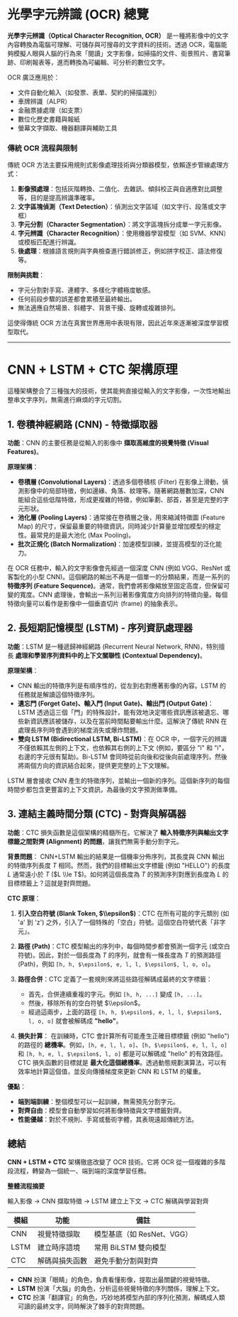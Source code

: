# **光學字元辨識 (OCR) 總覽**

**光學字元辨識（Optical Character Recognition, OCR）** 是一種將影像中的文字內容轉換為電腦可理解、可儲存與可搜尋的文字資料的技術。透過 OCR，電腦能夠模擬人眼與人腦的行為來「閱讀」文字影像，如掃描的文件、街景照片、書寫筆跡、印刷報表等，進而轉換為可編輯、可分析的數位文字。

OCR 廣泛應用於：

- 文件自動化輸入（如發票、表單、契約的掃描識別）
- 車牌辨識（ALPR）
- 金融票據處理（如支票）
- 數位化歷史書籍與報紙
- 螢幕文字擷取、機器翻譯與輔助工具

### **傳統 OCR 流程與限制**

傳統 OCR 方法主要採用規則式影像處理技術與分類器模型，依賴逐步管線處理方式：

1. **影像預處理**：包括灰階轉換、二值化、去雜訊、傾斜校正與自適應對比調整等，目的是提高辨識準確率。
2. **文字區塊偵測（Text Detection）**：偵測出文字區域（如文字行、段落或文字框）
3. **字元分割（Character Segmentation）**：將文字區塊拆分成單一字元影像。
4. **字元辨識（Character Recognition）**：使用機器學習模型（如 SVM、KNN）或模板匹配進行辨識。
5. **後處理**：根據語言規則與字典檢查進行錯誤修正，例如拼字校正、語法修復等。

**限制與挑戰**：

- 字元分割對手寫、連體字、多樣化字體極度敏感。
- 任何前段步驟的誤差都會累積至最終輸出。
- 無法適應自然場景、斜體字、背景干擾、旋轉或複雜排列。

這使得傳統 OCR 方法在真實世界應用中表現有限，因此近年來逐漸被深度學習模型取代。

---

# CNN + LSTM + CTC 架構原理

這種架構整合了三種強大的技術，使其能夠直接從輸入的文字影像，一次性地輸出整串文字序列，無需進行麻煩的字元切割。

## 1\. 卷積神經網路 (CNN) - 特徵擷取器

**功能**：CNN 的主要任務是從輸入的影像中 **擷取高維度的視覺特徵 (Visual Features)**。

**原理架構**：

- **卷積層 (Convolutional Layers)**：透過多個卷積核 (Filter) 在影像上滑動，偵測影像中的局部特徵，例如邊緣、角落、紋理等。隨著網路層數加深，CNN 能組合這些低階特徵，形成更複雜的特徵，例如筆劃、部首，甚至是完整的字元形狀。
- **池化層 (Pooling Layers)**：通常接在卷積層之後，用來縮減特徵圖 (Feature Map) 的尺寸，保留最重要的特徵資訊，同時減少計算量並增加模型的穩定性。最常見的是最大池化 (Max Pooling)。
- **批次正規化 (Batch Normalization)**：加速模型訓練，並提高模型的泛化能力。

在 OCR 任務中，輸入的文字影像會先經過一個深度 CNN (例如 VGG、ResNet 或客製化的小型 CNN)。這個網路的輸出不再是一個單一的分類結果，而是一系列的 **特徵序列 (Feature Sequence)**。通常，我們會將影像縮放至固定高度，但保留可變的寬度。CNN 處理後，會輸出一系列沿著影像寬度方向排列的特徵向量。每個特徵向量可以看作是影像中一個垂直切片 (frame) 的抽象表示。

## 2\. 長短期記憶模型 (LSTM) - 序列資訊處理器

**功能**：LSTM 是一種遞歸神經網路 (Recurrent Neural Network, RNN)，特別擅長 **處理和學習序列資料中的上下文關聯性 (Contextual Dependency)**。

**原理架構**：

- CNN 輸出的特徵序列是有順序性的，從左到右對應著影像的內容。LSTM 的任務就是解讀這個特徵序列。
- **遺忘門 (Forget Gate)、輸入門 (Input Gate)、輸出門 (Output Gate)**：LSTM 透過這三個「門」的特殊設計，能有效地決定哪些資訊應該被遺忘、哪些新資訊應該被儲存，以及在當前時間點要輸出什麼。這解決了傳統 RNN 在處理長序列時會遇到的梯度消失或爆炸問題。
- **雙向 LSTM (Bidirectional LSTM, Bi-LSTM)**：在 OCR 中，一個字元的辨識不僅依賴其左側的上下文，也依賴其右側的上下文 (例如，要區分 "l" 和 "i"，右邊的字元很有幫助)。Bi-LSTM 會同時從前向後和從後向前處理序列，然後將兩個方向的資訊結合起來，提供更完整的上下文理解。

LSTM 層會接收 CNN 產生的特徵序列，並輸出一個新的序列。這個新序列的每個時間步都包含更豐富的上下文資訊，為最後的文字預測做準備。

## 3\. 連結主義時間分類 (CTC) - 對齊與解碼器

**功能**：CTC 損失函數是這個架構的精髓所在。它解決了 **輸入特徵序列與輸出文字標籤之間對齊 (Alignment) 的問題**，讓我們無需手動分割字元。

**背景問題**：
CNN+LSTM 輸出的結果是一個機率分佈序列，其長度與 CNN 輸出的特徵序列長度 $T$ 相同。然而，我們的目標輸出文字標籤 (例如 "HELLO") 的長度 $L$ 通常遠小於 $T$ ($L \\le T$)。如何將這個長度為 $T$ 的預測序列對應到長度為 $L$ 的目標標籤上？這就是對齊問題。

**CTC 原理**：

1.  **引入空白符號 (Blank Token, $\\epsilon$)**：CTC 在所有可能的字元類別 (如 'a' 到 'z') 之外，引入了一個特殊的「空白」符號。這個空白符號代表「非字元」。

2.  **路徑 (Path)**：CTC 模型輸出的序列中，每個時間步都會預測一個字元 (或空白符號)。因此，對於一個長度為 $T$ 的序列，就會有一條長度為 $T$ 的預測路徑 (Path)，例如 `[h, h, $\epsilon$, e, l, l, $\epsilon$, l, o, o]`。

3.  **路徑合併**：CTC 定義了一套規則來將這些路徑解碼成最終的文字標籤：

    - 首先，合併連續重複的字元。例如 `[h, h, ...]` 變成 `[h, ...]`。
    - 然後，移除所有的空白符號 $\\epsilon$。
    - 經過這兩步，上面的路徑 `[h, h, $\epsilon$, e, l, l, $\epsilon$, l, o, o]` 就會被解碼成 **"hello"**。

4.  **損失計算**：
    在訓練時，CTC 會計算所有可能產生正確目標標籤 (例如 "hello") 的路徑的 **總機率**。例如，`[h, e, l, l, o]`、`[h, $\epsilon$, e, l, l, o]` 和 `[h, h, e, l, $\epsilon$, l, o]` 都是可以解碼成 "hello" 的有效路徑。CTC 損失函數的目標就是 **最大化這個總機率**。透過動態規劃演算法，可以有效率地計算這個值，並反向傳播梯度來更新 CNN 和 LSTM 的權重。

**優點**：

- **端到端訓練**：整個模型可以一起訓練，無需預先分割字元。
- **對齊自由**：模型會自動學習如何將影像特徵與文字標籤對齊。
- **性能優越**：對於不規則、手寫或藝術字體，其表現遠超傳統方法。

## 總結

**CNN + LSTM + CTC** 架構徹底改變了 OCR 技術。它將 OCR 從一個複雜的多階段流程，轉變為一個統一、端到端的深度學習任務。

**整體流程摘要**

輸入影像 → CNN 擷取特徵 → LSTM 建立上下文 → CTC 解碼與學習對齊

| 模組 | 功能           | 備註                       |
| ---- | -------------- | -------------------------- |
| CNN  | 視覺特徵擷取   | 模型基底（如 ResNet、VGG） |
| LSTM | 建立時序語境   | 常用 BiLSTM 雙向模型       |
| CTC  | 解碼與損失函數 | 避免手動分割與對齊         |

- **CNN** 扮演「眼睛」的角色，負責看懂影像，提取出最關鍵的視覺特徵。
- **LSTM** 扮演「大腦」的角色，分析這些視覺特徵的序列關係，理解上下文。
- **CTC** 扮演「翻譯官」的角色，巧妙地將模型內部的序列化預測，解碼成人類可讀的最終文字，同時解決了棘手的對齊問題。
